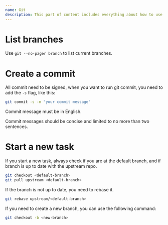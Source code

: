 ```yaml
---
name: Git
description: This part of content includes everything about how to use git in the egent.
---
```


# List branches

Use `git --no-pager branch` to list current branches.

# Create a commit

All commit need to be signed, when you want to run git commit, you need to add the `-s` flag, like this:

```bash
git commit -s -m "your commit message"
```

Commit message must be in English.

Commit messages should be concise and limited to no more than two sentences.

# Start a new task

If you start a new task, always check if you are at the default branch, and if branch is up to date with the upstream repo.

```bash
git checkout <default-branch>
git pull upstream <default-branch>
```

If the branch is not up to date, you need to rebase it.

```bash
git rebase upstream/<default-branch>
```

If you need to create a new branch, you can use the following command:

```bash
git checkout -b <new-branch>
```
